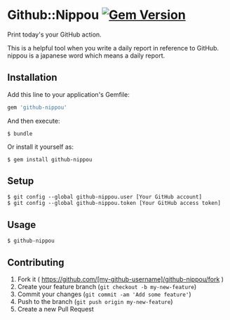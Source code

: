 # Github::Nippou [![Gem Version](https://badge.fury.io/rb/github-nippou.svg)](http://badge.fury.io/rb/github-nippou)

Print today's your GitHub action.

This is a helpful tool when you write a daily report in reference to
GitHub. nippou is a japanese word which means a daily report.

## Installation

Add this line to your application's Gemfile:

```ruby
gem 'github-nippou'
```

And then execute:

    $ bundle

Or install it yourself as:

    $ gem install github-nippou

## Setup

    $ git config --global github-nippou.user [Your GitHub account]
    $ git config --global github-nippou.token [Your GitHub access token]

## Usage

    $ github-nippou

## Contributing

1. Fork it ( https://github.com/[my-github-username]/github-nippou/fork )
2. Create your feature branch (`git checkout -b my-new-feature`)
3. Commit your changes (`git commit -am 'Add some feature'`)
4. Push to the branch (`git push origin my-new-feature`)
5. Create a new Pull Request
